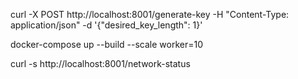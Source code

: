 curl -X POST http://localhost:8001/generate-key -H "Content-Type: application/json" -d '{"desired_key_length": 1}'

docker-compose up --build --scale worker=10


curl -s http://localhost:8001/network-status
